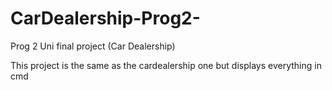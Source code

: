 # CarDealership-Prog2-
Prog 2 Uni final project (Car Dealership)

This project is the same as the cardealership one but displays everything in cmd
